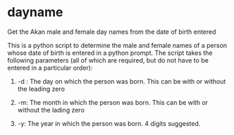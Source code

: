 # dayname
Get the Akan male and female day names from the date of birth entered

This is a python script to determine the male and female names of a person whose date of birth is entered in a python prompt. 
The script takes the following parameters (all of which are required, but do not have to be entered in a particular order): 

1. -d : The day on which the person was born. This can be with or without the leading zero 

2. -m: The month in which the person was born. This can be with or without the lading zero 

3. -y: The year in which the person was born. 4 digits suggested. 

